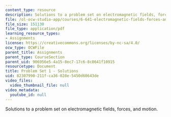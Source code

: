 ```yaml
---
content_type: resource
description: Solutions to a problem set on electromagnetic fields, forces, and motion.
file: /ol-ocw-studio-app/courses/6-641-electromagnetic-fields-forces-and-motion-spring-2005/82307990211fca36028e5450d60643de_05_ps01_sol.pdf
file_size: 151130
file_type: application/pdf
learning_resource_types:
- Assignments
license: https://creativecommons.org/licenses/by-nc-sa/4.0/
ocw_type: OCWFile
parent_title: Assignments
parent_type: CourseSection
parent_uid: 906956e5-4a15-8ec7-17c6-8c8641f10915
resourcetype: Document
title: Problem Set 1 - Solutions
uid: 82307990-211f-ca36-028e-5450d60643de
video_files:
  video_thumbnail_file: null
video_metadata:
  youtube_id: null
---
```

Solutions to a problem set on electromagnetic fields, forces, and motion.